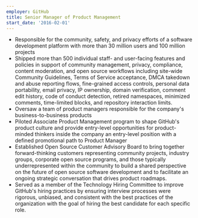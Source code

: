 ```yaml
---
employer: GitHub
title: Senior Manager of Product Management
start_date: '2016-02-01'
---
```


* Responsible for the community, safety, and privacy efforts of a software development platform with more than 30 million users and 100 million projects
* Shipped more than 500 individual staff- and user-facing features and policies in support of community management, privacy, compliance, content moderation, and open source workflows including site-wide Community Guidelines, Terms of Service acceptance, DMCA takedown and abuse reporting flows, fine-grained access controls, personal data portability, email privacy, IP ownership, domain verification, comment edit history, code of conduct detection, retired namespaces, minimized comments, time-limited blocks, and repository interaction limits.
* Oversaw a team of product managers responsible for the company's business-to-business products
* Piloted Associate Product Management program to shape GitHub's product culture and provide entry-level opportunities for product-minded thinkers inside the company an entry-level position with a defined promotional path to Product Manager
* Established Open Source Customer Advisory Board to bring together forward-thinking customers representing community projects, industry groups, corporate open source programs, and those typically underrepresented within the community to build a shared perspective on the future of open source software development and to facilitate an ongoing strategic conversation that drives product roadmaps.
* Served as a member of the Technology Hiring Committee to improve GitHub's hiring practices by ensuring interview processes were rigorous, unbiased, and consistent with the best practices of the organization with the goal of hiring the best candidate for each specific role.
